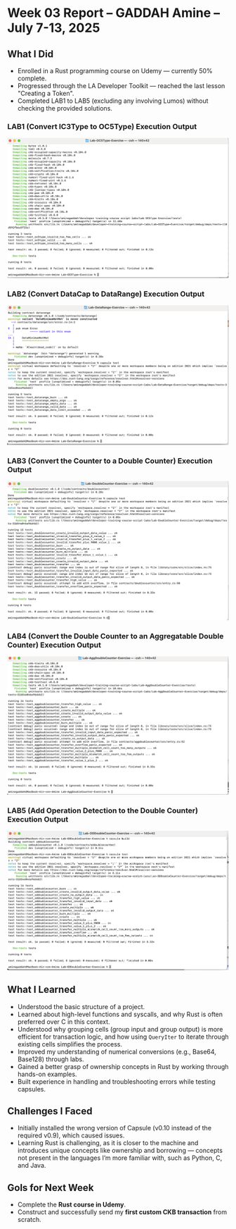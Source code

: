 # Week 03 Report – GADDAH Amine –July 7-13, 2025

## What I Did

- Enrolled in a Rust programming course on Udemy — currently 50% complete.
-  Progressed through the LA Developer Toolkit — reached the last lesson "Creating a Token".
- Completed LAB1 to LAB5 (excluding any involving Lumos) without checking the provided solutions.


### LAB1 (Convert IC3Type to OC5Type) Execution Output  
![LAB1 Execution](./OC5Type_Ex.png)

### LAB2 (Convert DataCap to DataRange) Execution Output
![LAB2 Execution](./DataRange_Ex.png)

### LAB3 (Convert the Counter to a Double Counter) Execution Output
![LAB3 Execution](./DoubleCounter_EX.png)

### LAB4 (Convert the Double Counter to an Aggregatable Double Counter) Execution Output
![LAB4 Execution](./AggDoubleCounter_Ex.png)

### LAB5 (Add Operation Detection to the Double Counter) Execution Output
![LAB5 Execution](./ODDoubleCounter_Ex.png)

## What I Learned

- Understood the basic structure of a project.
- Learned about high-level functions and syscalls, and why Rust is often preferred over C in this context.
- Understood why grouping cells (group input and group output) is more efficient for transaction logic, and how using `QueryIter` to iterate through existing cells simplifies the process.
- Improved my understanding of numerical conversions (e.g., Base64, Base128) through labs.
- Gained a better grasp of ownership concepts in Rust by working through hands-on examples.
- Built experience in handling and troubleshooting errors while testing capsules.

## Challenges I Faced

- Initially installed the wrong version of Capsule (v0.10 instead of the required v0.9), which caused  issues.
- Learning Rust is challenging, as it is closer to the machine and introduces unique concepts like ownership and borrowing — concepts not present in the languages I’m more familiar with, such as Python, C, and Java.


## Gols for Next Week

- Complete the **Rust course in Udemy**.
- Construct and successfully send my **first custom CKB transaction** from scratch.
